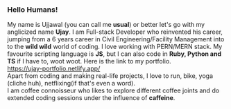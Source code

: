 ### Hello Humans!

My name is Ujjawal (you can call me **usual**) or better let's go with my anglicized name **Ujay**. I am Full-stack Developer who reinvented his career, jumping from a 6 years career in Civil Engineering/Facility Management into to the **wild wild** world of coding. I love working with PERN/MERN stack. My favourite scripting language is **JS**, but I can also code in **Ruby, Python and TS** if I have to, woot woot. Here is the link to my portfolio. 
<br>
https://ujay-portfolio.netlify.app/
<br>
Apart from coding and making real-life projects, I love to run, bike, yoga (cliche huh), netflixing(if that's even a word).
<br>
I am coffee connoisseur who likes to explore different coffee joints and do extended coding sessions under the influence of **caffeine**.

